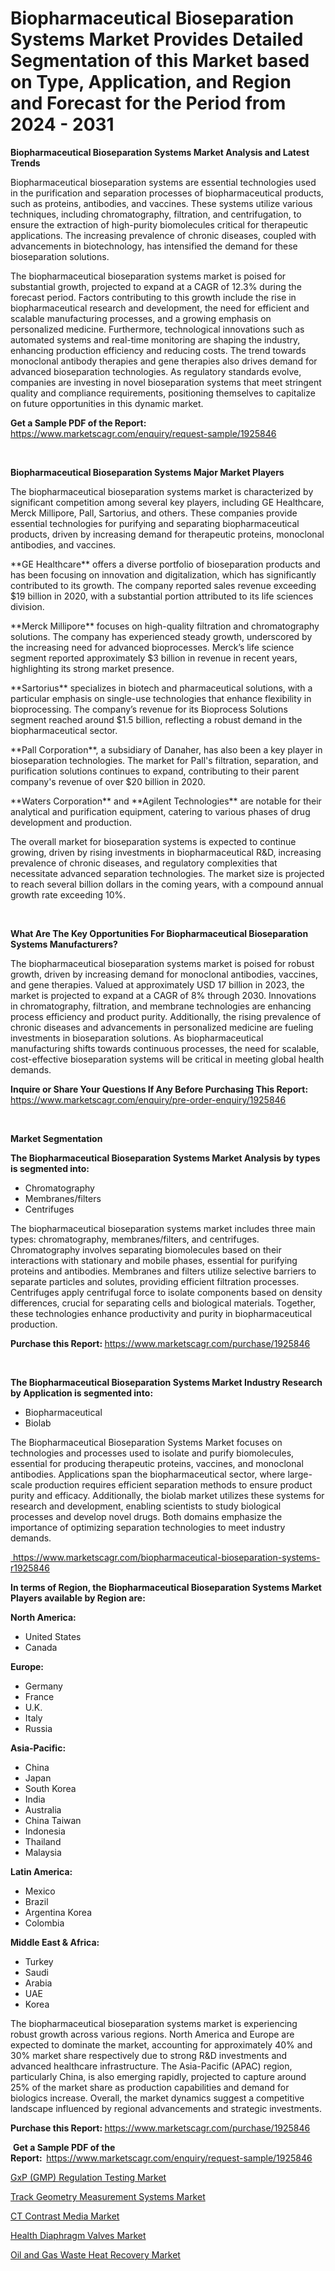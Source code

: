 <p><h1>Biopharmaceutical Bioseparation Systems Market Provides Detailed Segmentation of this Market based on Type, Application, and Region and Forecast for the Period from 2024 - 2031</h1></p><p><strong>Biopharmaceutical Bioseparation Systems Market Analysis and Latest Trends</strong></p>
<p><p>Biopharmaceutical bioseparation systems are essential technologies used in the purification and separation processes of biopharmaceutical products, such as proteins, antibodies, and vaccines. These systems utilize various techniques, including chromatography, filtration, and centrifugation, to ensure the extraction of high-purity biomolecules critical for therapeutic applications. The increasing prevalence of chronic diseases, coupled with advancements in biotechnology, has intensified the demand for these bioseparation solutions.</p><p>The biopharmaceutical bioseparation systems market is poised for substantial growth, projected to expand at a CAGR of 12.3% during the forecast period. Factors contributing to this growth include the rise in biopharmaceutical research and development, the need for efficient and scalable manufacturing processes, and a growing emphasis on personalized medicine. Furthermore, technological innovations such as automated systems and real-time monitoring are shaping the industry, enhancing production efficiency and reducing costs. The trend towards monoclonal antibody therapies and gene therapies also drives demand for advanced bioseparation technologies. As regulatory standards evolve, companies are investing in novel bioseparation systems that meet stringent quality and compliance requirements, positioning themselves to capitalize on future opportunities in this dynamic market.</p></p>
<p><strong>Get a Sample PDF of the Report:&nbsp;</strong> <a href="https://www.marketscagr.com/enquiry/request-sample/1925846?utm_campaign=1285&utm_medium=2&utm_source=Github&utm_content=ia&utm_term=24102024&utm_id=biopharmaceutical-bioseparation-systems">https://www.marketscagr.com/enquiry/request-sample/1925846</a></p>
<p>&nbsp;</p>
<p><strong>Biopharmaceutical Bioseparation Systems Major Market Players</strong></p>
<p><p>The biopharmaceutical bioseparation systems market is characterized by significant competition among several key players, including GE Healthcare, Merck Millipore, Pall, Sartorius, and others. These companies provide essential technologies for purifying and separating biopharmaceutical products, driven by increasing demand for therapeutic proteins, monoclonal antibodies, and vaccines.</p><p>**GE Healthcare** offers a diverse portfolio of bioseparation products and has been focusing on innovation and digitalization, which has significantly contributed to its growth. The company reported sales revenue exceeding $19 billion in 2020, with a substantial portion attributed to its life sciences division.</p><p>**Merck Millipore** focuses on high-quality filtration and chromatography solutions. The company has experienced steady growth, underscored by the increasing need for advanced bioprocesses. Merck’s life science segment reported approximately $3 billion in revenue in recent years, highlighting its strong market presence.</p><p>**Sartorius** specializes in biotech and pharmaceutical solutions, with a particular emphasis on single-use technologies that enhance flexibility in bioprocessing. The company’s revenue for its Bioprocess Solutions segment reached around $1.5 billion, reflecting a robust demand in the biopharmaceutical sector.</p><p>**Pall Corporation**, a subsidiary of Danaher, has also been a key player in bioseparation technologies. The market for Pall's filtration, separation, and purification solutions continues to expand, contributing to their parent company's revenue of over $20 billion in 2020.</p><p>**Waters Corporation** and **Agilent Technologies** are notable for their analytical and purification equipment, catering to various phases of drug development and production.</p><p>The overall market for bioseparation systems is expected to continue growing, driven by rising investments in biopharmaceutical R&D, increasing prevalence of chronic diseases, and regulatory complexities that necessitate advanced separation technologies. The market size is projected to reach several billion dollars in the coming years, with a compound annual growth rate exceeding 10%.</p></p>
<p>&nbsp;</p>
<p><strong>What Are The Key Opportunities For Biopharmaceutical Bioseparation Systems Manufacturers?</strong></p>
<p><p>The biopharmaceutical bioseparation systems market is poised for robust growth, driven by increasing demand for monoclonal antibodies, vaccines, and gene therapies. Valued at approximately USD 17 billion in 2023, the market is projected to expand at a CAGR of 8% through 2030. Innovations in chromatography, filtration, and membrane technologies are enhancing process efficiency and product purity. Additionally, the rising prevalence of chronic diseases and advancements in personalized medicine are fueling investments in bioseparation solutions. As biopharmaceutical manufacturing shifts towards continuous processes, the need for scalable, cost-effective bioseparation systems will be critical in meeting global health demands.</p></p>
<p><strong>Inquire or Share Your Questions If Any Before Purchasing This Report:</strong> <a href="https://www.marketscagr.com/enquiry/pre-order-enquiry/1925846?utm_campaign=1285&utm_medium=2&utm_source=Github&utm_content=ia&utm_term=24102024&utm_id=biopharmaceutical-bioseparation-systems">https://www.marketscagr.com/enquiry/pre-order-enquiry/1925846</a></p>
<p>&nbsp;</p>
<p><strong>Market Segmentation</strong></p>
<p><strong>The Biopharmaceutical Bioseparation Systems Market Analysis by types is segmented into:</strong></p>
<p><ul><li>Chromatography</li><li>Membranes/filters</li><li>Centrifuges</li></ul></p>
<p><p>The biopharmaceutical bioseparation systems market includes three main types: chromatography, membranes/filters, and centrifuges. Chromatography involves separating biomolecules based on their interactions with stationary and mobile phases, essential for purifying proteins and antibodies. Membranes and filters utilize selective barriers to separate particles and solutes, providing efficient filtration processes. Centrifuges apply centrifugal force to isolate components based on density differences, crucial for separating cells and biological materials. Together, these technologies enhance productivity and purity in biopharmaceutical production.</p></p>
<p><strong>Purchase this Report:&nbsp;</strong><a href="https://www.marketscagr.com/purchase/1925846?utm_campaign=1285&utm_medium=2&utm_source=Github&utm_content=ia&utm_term=24102024&utm_id=biopharmaceutical-bioseparation-systems">https://www.marketscagr.com/purchase/1925846</a></p>
<p>&nbsp;</p>
<p><strong>The Biopharmaceutical Bioseparation Systems Market Industry Research by Application is segmented into:</strong></p>
<p><ul><li>Biopharmaceutical</li><li>Biolab</li></ul></p>
<p><p>The Biopharmaceutical Bioseparation Systems Market focuses on technologies and processes used to isolate and purify biomolecules, essential for producing therapeutic proteins, vaccines, and monoclonal antibodies. Applications span the biopharmaceutical sector, where large-scale production requires efficient separation methods to ensure product purity and efficacy. Additionally, the biolab market utilizes these systems for research and development, enabling scientists to study biological processes and develop novel drugs. Both domains emphasize the importance of optimizing separation technologies to meet industry demands.</p></p>
<p><a href="https://www.marketscagr.com/biopharmaceutical-bioseparation-systems-r1925846?utm_campaign=1285&utm_medium=2&utm_source=Github&utm_content=ia&utm_term=24102024&utm_id=biopharmaceutical-bioseparation-systems">&nbsp;https://www.marketscagr.com/biopharmaceutical-bioseparation-systems-r1925846</a></p>
<p><strong>In terms of Region, the Biopharmaceutical Bioseparation Systems Market Players available by Region are:</strong></p>
<p>
    <p> <strong> North America: </strong>
        <ul>
            <li>United States</li>
            <li>Canada</li>
        </ul>
        </p> 
    <p> <strong> Europe: </strong>
        <ul>
            <li>Germany</li>
            <li>France</li>
            <li>U.K.</li>
            <li>Italy</li>
            <li>Russia</li>
        </ul>
        </p> 
    <p> <strong> Asia-Pacific: </strong>
        <ul>
            <li>China</li>
            <li>Japan</li>
            <li>South Korea</li>
            <li>India</li>
            <li>Australia</li>
            <li>China Taiwan</li>
            <li>Indonesia</li>
            <li>Thailand</li>
            <li>Malaysia</li>
        </ul>
        </p> 
    <p> <strong> Latin America: </strong>
        <ul>
            <li>Mexico</li>
            <li>Brazil</li>
            <li>Argentina Korea</li>
            <li>Colombia</li>
        </ul>
        </p> 
    <p> <strong> Middle East & Africa: </strong>
        <ul>
            <li>Turkey</li>
            <li>Saudi</li>
            <li>Arabia</li>
            <li>UAE</li>
            <li>Korea</li>
        </ul>
    </p>
    </p>
<p><p>The biopharmaceutical bioseparation systems market is experiencing robust growth across various regions. North America and Europe are expected to dominate the market, accounting for approximately 40% and 30% market share respectively due to strong R&D investments and advanced healthcare infrastructure. The Asia-Pacific (APAC) region, particularly China, is also emerging rapidly, projected to capture around 25% of the market share as production capabilities and demand for biologics increase. Overall, the market dynamics suggest a competitive landscape influenced by regional advancements and strategic investments.</p></p>
<p><strong>Purchase this Report: </strong><a href="https://www.marketscagr.com/purchase/1925846?utm_campaign=1285&utm_medium=2&utm_source=Github&utm_content=ia&utm_term=24102024&utm_id=biopharmaceutical-bioseparation-systems">https://www.marketscagr.com/purchase/1925846</a></p>
<p>&nbsp;<strong>Get a Sample PDF of the Report:&nbsp;&nbsp;</strong><a href="https://www.marketscagr.com/enquiry/request-sample/1925846?utm_campaign=1285&utm_medium=2&utm_source=Github&utm_content=ia&utm_term=24102024&utm_id=biopharmaceutical-bioseparation-systems">https://www.marketscagr.com/enquiry/request-sample/1925846</a></p>
<p><strong></strong></p>
<p><p><a href="https://www.linkedin.com/pulse/gxp-gmp-regulation-testing-market-outlook-current-assessment-t5c9f?utm_campaign=1285&utm_medium=2&utm_source=Github&utm_content=ia&utm_term=24102024&utm_id=biopharmaceutical-bioseparation-systems">GxP (GMP) Regulation Testing Market</a></p><p><a href="https://www.linkedin.com/pulse/pulse-track-geometry-measurement-systems-rhythms-change-market-tjdtf?utm_campaign=1285&utm_medium=2&utm_source=Github&utm_content=ia&utm_term=24102024&utm_id=biopharmaceutical-bioseparation-systems">Track Geometry Measurement Systems Market</a></p><p><a href="https://github.com/sofayahoo2023/Market-Research-Report-List-6/blob/main/ct-contrast-media-market.md?utm_campaign=1285&utm_medium=2&utm_source=Github&utm_content=ia&utm_term=24102024&utm_id=biopharmaceutical-bioseparation-systems">CT Contrast Media Market</a></p><p><a href="https://www.linkedin.com/pulse/global-health-diaphragm-valves-market-trends-innovations-forward-looking-nehmf?utm_campaign=1285&utm_medium=2&utm_source=Github&utm_content=ia&utm_term=24102024&utm_id=biopharmaceutical-bioseparation-systems">Health Diaphragm Valves Market</a></p><p><a href="https://www.linkedin.com/pulse/oil-gas-waste-heat-recovery-market-opportunities-emerging-zhb4f?utm_campaign=1285&utm_medium=2&utm_source=Github&utm_content=ia&utm_term=24102024&utm_id=biopharmaceutical-bioseparation-systems">Oil and Gas Waste Heat Recovery Market</a></p></p>